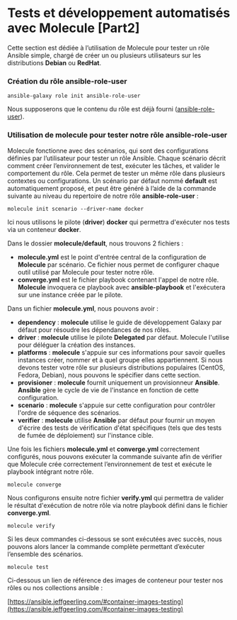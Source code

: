 # Tests et développement automatisés avec Molecule [Part2]

Cette section est dédiée à l’utilisation de Molecule pour tester un rôle Ansible simple, chargé de créer un ou plusieurs utilisateurs sur les distributions **Debian** ou **RedHat**.

### Création du rôle ansible-role-user

```
ansible-galaxy role init ansible-role-user
```

Nous supposerons que le contenu du rôle est déjà fourni ([ansible-role-user](./examples/ansible-role-user/)).

### Utilisation de molecule pour tester notre rôle ansible-role-user

Molecule fonctionne avec des scénarios, qui sont des configurations définies par l’utilisateur pour tester un rôle Ansible. Chaque scénario décrit comment créer l’environnement de test, exécuter les tâches, et valider le comportement du rôle. Cela permet de tester un même rôle dans plusieurs contextes ou configurations. Un scénario par défaut nommé **default** est automatiquement proposé, et peut être généré à l’aide de la commande suivante au niveau du repertoire de notre rôle **ansible-role-user** :

```
molecule init scenario --driver-name docker
```

Ici nous utilisons le pilote (**driver**) **docker** qui permettra d'exécuter nos tests via un conteneur **docker**.

Dans le dossier **molecule/default**, nous trouvons 2 fichiers :
- **molecule.yml** est le point d'entrée central de la configuration de **Molecule** par scénario. Ce fichier nous permet de configurer chaque outil utilisé par Molecule pour tester notre rôle.
- **converge.yml** est le fichier playbook contenant l'appel de notre rôle. **Molecule** invoquera ce playbook avec **ansible-playbook** et l'exécutera sur une instance créée par le pilote.

Dans un fichier **molecule.yml**, nous pouvons avoir :
- **dependency** : **molecule** utilise le guide de développement Galaxy par défaut pour résoudre les dépendances de nos rôles.
- **driver** : **molecule** utilise le pilote **Delegated** par défaut. Molecule l'utilise pour déléguer la création des instances.
- **platforms** : **molecule** s'appuie sur ces informations pour savoir quelles instances créer, nommer et à quel groupe elles appartiennent. Si nous devons tester votre rôle sur plusieurs distributions populaires (CentOS, Fedora, Debian), nous pouvons le spécifier dans cette section.
- **provisioner** : **molecule** fournit uniquement un provisionneur **Ansible**. **Ansible** gère le cycle de vie de l'instance en fonction de cette configuration.
- **scenario** : **molecule** s'appuie sur cette configuration pour contrôler l'ordre de séquence des scénarios.
- **verifier** : **molecule** utilise **Ansible** par défaut pour fournir un moyen d'écrire des tests de vérification d'état spécifiques (tels que des tests de fumée de déploiement) sur l'instance cible.

Une fois les fichiers **molecule.yml** et **converge.yml** correctement configurés, nous pouvons exécuter la commande suivante afin de vérifier que Molecule crée correctement l’environnement de test et exécute le playbook intégrant notre rôle.

```
molecule converge
```

Nous configurons ensuite notre fichier **verify.yml** qui permettra de valider le résultat d'exécution de notre rôle via notre playbook défini dans le fichier **converge.yml**.

```
molecule verify
```

Si les deux commandes ci-dessous se sont exécutées avec succès, nous pouvons alors lancer la commande complète permettant d’exécuter l’ensemble des scénarios.

```
molecule test
```

Ci-dessous un lien de référence des images de conteneur pour tester nos rôles ou nos collections ansible :

[https://ansible.jeffgeerling.com/#container-images-testing](https://ansible.jeffgeerling.com/#container-images-testing)